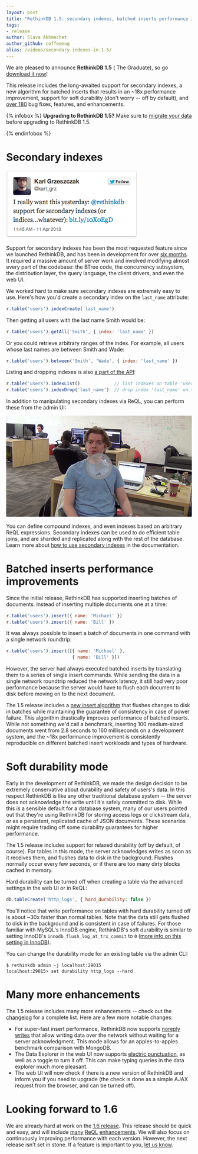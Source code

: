 ```yaml
---
layout: post
title: "RethinkDB 1.5: secondary indexes, batched inserts performance improvements, soft durability mode"
tags:
- release
author: Slava Akhmechet
author_github: coffeemug
alias: /videos/secondary-indexes-in-1-5/
---
```


We are pleased to announce __RethinkDB 1.5__ ( The Graduate), so go [download
it now][install]!

[yt]: http://www.youtube.com/watch?v=yRBNA27N0ts
[install]: /docs/install/

This release includes the long-awaited support for secondary indexes, a new
algorithm for batched inserts that results in an ~18x performance improvement,
support for soft durability (don't worry -- off by default), and [over 180][1]
bug fixes, features, and enhancements.
<!--more-->

[1]: https://github.com/rethinkdb/rethinkdb/issues?milestone=8&page=1&state=closed

{% infobox %}
__Upgrading to RethinkDB 1.5?__ Make sure to [migrate your data][] before
upgrading to RethinkDB 1.5.

[migrate your data]: /docs/migration
{% endinfobox %}

# Secondary indexes

<a href="https://twitter.com/karl_grz/statuses/322420083093819392">
    <img src="/assets/images/posts/2013-05-16-1.5-release-1.png" />
</a>

Support for secondary indexes has been the most requested feature since we
launched RethinkDB, and has been in development for over [six months][#88]. It
required a massive amount of server work and involved modifying almost every
part of the codebase: the BTree code, the concurrency subsystem, the
distribution layer, the query language, the client drivers, and even the web
UI.

[#88]: https://github.com/rethinkdb/rethinkdb/issues/88

We worked hard to make sure secondary indexes are extremely easy to use. Here's
how you'd create a secondary index on the `last_name` attribute:

```javascript
r.table('users').indexCreate('last_name')
```

Then getting all users with the last name Smith would be:

```javascript
r.table('users').getAll('Smith', { index: 'last_name' })
```

Or you could retrieve arbitrary ranges of the index. For example, all users
whose last names are between Smith and Wade:

```javascript
r.table('users').between('Smith', 'Wade', { index: 'last_name' })
```

Listing and dropping indexes is also [a part of the API][index-list]:

[index-list]: /api/#js:manipulating_tables-index_list

```javascript
r.table('users').indexList()             // list indexes on table 'users'
r.table('users').indexDrop('last_name')  // drop index 'last_name' on table 'users'
```

In addition to manipulating secondary indexes via ReQL, you can perform these
from the admin UI:

<a href="https://www.youtube.com/watch?v=-B7Mugh9Cb0">
    <img src="/assets/images/videos/releases/rethinkdb-1.5.png">
</a>

You can define compound indexes, and even indexes based on arbitrary ReQL
expressions. Secondary indexes can be used to do efficient table joins, and are
sharded and replicated along with the rest of the database. Learn more about
[how to use secondary indexes][indexes] in the documentation.

[indexes]: /docs/secondary-indexes

# Batched inserts performance improvements

Since the initial release, RethinkDB has supported inserting batches of
documents. Instead of inserting multiple documents one at a time:

```javascript
r.table('users').insert({ name: 'Michael' })
r.table('users').insert({ name: 'Bill' })
```

It was always possible to insert a batch of documents in one command with a
single network roundtrip:

```javascript
r.table('users').insert([{ name: 'Michael' },
                         { name: 'Bill' }])
```

However, the server had always executed batched inserts by translating them to
a series of single insert commands. While sending the data in a single network
roundtrip reduced the network latency, it still had very poor performance
because the server would have to flush each document to disk before moving on
to the next document.

The 1.5 release includes a [new insert algorithm][#457] that flushes changes to
disk in batches while maintaining the guarantee of consistency in case of power
failure. This algorithm drastically improves performance of batched inserts.
While not something we'd call a benchmark, inserting 100 medium-sized documents
went from 2.8 seconds to 160 milliseconds on a development system, and the ~18x
performance improvement is consistently reproducible on different batched
insert workloads and types of hardware.

[#457]: https://github.com/rethinkdb/rethinkdb/issues/457

# Soft durability mode

Early in the development of RethinkDB, we made the design decision to be
extremely conservative about durability and safety of users's data. In this
respect RethinkDB is like any other traditional database system -- the server
does not acknowledge the write until it's safely committed to disk. While this
is a sensible default for a database system, many of our users pointed out that
they're using RethinkDB for storing access logs or clickstream data, or as a
persistent, replicated cache of JSON documents. These scenarios might require
trading off some durability guarantees for higher performance.

The 1.5 release includes support for relaxed durability (off by default, of
course). For tables in this mode, the server acknowledges writes as soon as it
receives them, and flushes data to disk in the background. Flushes normally
occur every few seconds, or if there are too many dirty blocks cached in
memory.

Hard durability can be turned off when creating a table via the advanced
settings in the web UI or in ReQL:

```javascript
db.tableCreate('http_logs', { hard_durability: false })
```

You'll notice that write performance on tables with hard durability turned off
is about ~30x faster than normal tables. Note that the data still gets flushed
to disk in the background and is consistent in case of failures. For those
familiar with MySQL's InnoDB engine, RethinkDB's soft durability is similar to
setting InnoDB's `innodb_flush_log_at_trx_commit` to `0` ([more info on this
setting in InnoDB][innodb]).

[innodb]: http://dev.mysql.com/doc/refman/4.1/en/innodb-parameters.html#sysvar_innodb_flush_log_at_trx_commit

You can change the durability mode for an existing table via the admin CLI:

```
$ rethinkdb admin -j localhost:29015
localhost:29015> set durability http_logs --hard
```

# Many more enhancements

The 1.5 release includes many more enhancements -- check out the [changelog][]
for a complete list. Here are a few more notable changes:

[changelog]: https://github.com/rethinkdb/rethinkdb/blob/v1.5.0/NOTES

* For super-fast insert performance, RethinkDB now supports [noreply writes][]
  that allow writing data over the network without waiting for a server
  acknowledgment. This mode allows for an apples-to-apples benchmark comparison
  with MongoDB.
* The Data Explorer in the web UI now supports [electric punctuation][#569], as
  well as a toggle to turn it off. This can make typing queries in the data
  explorer much more pleasant.
* The web UI will now check if there is a new version of RethinkDB and inform
  you if you need to upgrade (the check is done as a simple AJAX request from
  the browser, and can be turned off).

[noreply writes]: /api/#js:accessing_rql-run
[#569]: https://github.com/rethinkdb/rethinkdb/issues/569

# Looking forward to 1.6

We are already hard at work on the [1.6 release][]. This release should be
quick and easy, and will include [many][#570] [ReQL][#341]
[enhancements][#186]. We will also focus on continuously improving performance
with each version. However, the next release isn't set in stone. If a feature
is important to you, [let us know][contact].

[1.6 release]: https://github.com/rethinkdb/rethinkdb/issues?milestone=31&state=open
[#570]: https://github.com/rethinkdb/rethinkdb/issues/570
[#341]: https://github.com/rethinkdb/rethinkdb/issues/341
[#186]: https://github.com/rethinkdb/rethinkdb/issues/186
[contact]: /community
